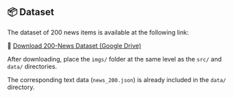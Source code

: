 ## 📦 Dataset

The dataset of 200 news items is available at the following link:

🔗 [Download 200-News Dataset (Google Drive)](https://drive.google.com/drive/folders/1U3HPyt4NktwLExbcwWQZNLCH4uMwiyW_)

After downloading, place the `imgs/` folder at the same level as the `src/` and `data/` directories.

The corresponding text data (`news_200.json`) is already included in the `data/` directory.